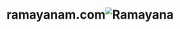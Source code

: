 # ramayanam.com![Ramayana](https://user-images.githubusercontent.com/97795173/149731748-9a99f076-fb85-4945-9723-9f3e83a01b0a.png)


